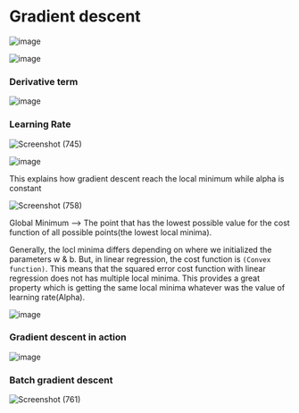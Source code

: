# Gradient descent
![image](https://user-images.githubusercontent.com/91827137/186452707-50f3efc6-0c44-457d-a1e4-889107e6c82c.png)

![image](https://user-images.githubusercontent.com/91827137/186774200-dc4f0020-adaa-40eb-a921-feb6f723d0a3.png)

### Derivative term
![image](https://user-images.githubusercontent.com/91827137/186519938-e51c0afe-446b-4399-877a-8616296be2b4.png)

### Learning Rate
![Screenshot (745)](https://user-images.githubusercontent.com/91827137/186521838-0596106e-2424-4bfa-ab3d-367ed46b8929.png)

![image](https://user-images.githubusercontent.com/91827137/186898289-f906ffa1-5d1a-4aff-b6ee-382709dc1fbf.png)

This explains how gradient descent reach the local minimum while alpha is constant

![Screenshot (758)](https://user-images.githubusercontent.com/91827137/186897858-9f4f23ec-4bcc-40a4-b2b7-e7a1713a0dce.png)

Global Minimum --> The point that has the lowest possible value for the cost function of all possible points(the lowest local minima).

Generally, the locl minima differs depending on where we initialized the parameters w & b. But, in linear regression, the cost function is `(Convex function)`. This means that the squared error cost function with linear regression does not has multiple local minima. This provides a great property which is getting the same local minima whatever was the value of learning rate(Alpha).

![image](https://user-images.githubusercontent.com/91827137/186953260-ac036470-9c0b-435a-8aff-c959658ce926.png)

### Gradient descent in action
![image](https://user-images.githubusercontent.com/91827137/186955272-21afd7cc-a991-43a2-9179-01a2a9dc0d99.png)

### Batch gradient descent
![Screenshot (761)](https://user-images.githubusercontent.com/91827137/186955392-d0c87dba-6102-482b-91b6-3c3817370058.png)
